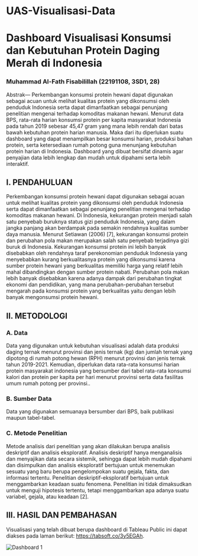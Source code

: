 # UAS-Visualisasi-Data
# Dashboard Visualisasi Konsumsi dan Kebutuhan Protein Daging Merah di Indonesia
### Muhammad Al-Fath Fisabilillah (22191108, 3SD1, 28) 
Abstrak— Perkembangan konsumsi protein hewani dapat digunakan sebagai acuan untuk melihat kualitas protein yang dikonsumsi oleh penduduk Indonesia serta dapat dimanfaatkan sebagai penunjang penelitian mengenai terhadap komoditas makanan hewani. Menurut data BPS, rata-rata harian konsumsi protein per kapita masyarakat Indonesia pada tahun 2019 sebesar 45,47 gram yang mana lebih rendah dari batas bawah kebutuhan protein harian manusia. Maka dari itu diperlukan suatu dashboard yang dapat menampilkan besar konsumsi harian, produksi bahan protein, serta ketersediaan rumah potong guna menunjang kebutuhan protein harian di Indonesia. Dashboard yang dibuat bersifat dinamis agar penyajian data lebih lengkap dan mudah untuk dipahami serta lebih interaktif. 
## I.	PENDAHULUAN
Perkembangan konsumsi protein hewani dapat digunakan sebagai acuan untuk melihat kualitas protein yang dikonsumsi oleh penduduk Indonesia serta dapat dimanfaatkan sebagai penunjang penelitian mengenai terhadap komoditas makanan hewani. Di Indonesia, kekurangan protein menjadi salah satu penyebab buruknya status gizi penduduk Indonesia, yang dalam jangka panjang akan berdampak pada semakin rendahnya kualitas sumber daya manusia. Menurut Setiawan (2006) [7], kekurangan konsumsi protein dan perubahan pola makan merupakan salah satu penyebab terjadinya gizi buruk di Indonesia. Kekurangan konsumsi protein ini lebih banyak disebabkan oleh rendahnya taraf perekonomian penduduk Indonesia yang menyebabkan kurang berkualitasnya protein yang dikonsumsi karena sumber protein hewani yang berkualitas memiliki harga yang relatif lebih mahal dibandingkan dengan sumber protein nabati. Perubahan pola makan lebih banyak disebabkan karena adanya dampak dari perubahan tingkat ekonomi dan pendidikan, yang mana perubahan-perubahan tersebut mengarah pada konsumsi protein yang berkualitas yaitu dengan lebih banyak mengonsumsi protein hewani.
## II.	METODOLOGI
### A.	Data
Data yang digunakan untuk kebutuhan visualisasi adalah data produksi daging ternak menurut provinsi dan jenis ternak (kg) dan jumlah ternak yang dipotong di rumah potong hewan (RPH) menurut provinsi dan jenis ternak tahun 2019-2021. Kemudian, diperlukan data rata-rata konsumsi harian protein masyarakat indonesia yang bersumber dari tabel rata-rata konsumsi kalori dan protein per kapita per hari menurut provinsi serta data fasilitas umum rumah potong per provinsi..
### B.	Sumber Data
Data yang digunakan semuanaya bersumber dari BPS, baik publikasi maupun tabel-tabel.
### C.	Metode Penelitian
Metode analisis dari penelitian yang akan dilakukan berupa analisis deskriptif dan analisis eksploratif. Analisis deskriptif hanya menganalisis dan menyajikan data secara sistemik, sehingga dapat lebih mudah dipahami dan disimpulkan dan analisis eksploratif bertujuan untuk menemukan sesuatu yang baru berupa pengelompokan suatu gejala, fakta, dan informasi tertentu. Penelitian deskriptif-eksploratif bertujuan untuk menggambarkan keadaan suatu fenomena. Penelitian ini tidak dimaksudkan untuk menguji hipotesis tertentu, tetapi menggambarkan apa adanya suatu variabel, gejala, atau keadaan [2].
## III.	HASIL DAN PEMBAHASAN
Visualisasi yang telah dibuat berupa dashboard di Tableau Public ini dapat diakses pada laman berikut: https://tabsoft.co/3y5EGAh.

![Dashboard 1](https://user-images.githubusercontent.com/107900394/174710771-bf38f1f9-d743-45a4-84e0-47d11730a158.png)

